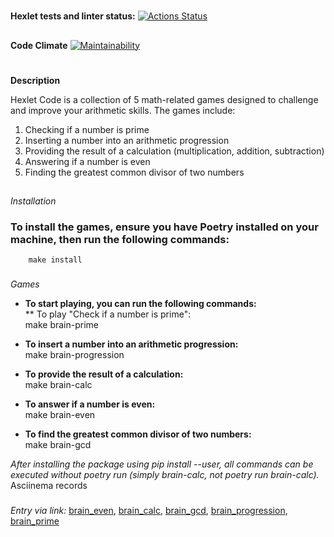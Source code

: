 # 
**Hexlet tests and linter status:**
[![Actions Status](https://github.com/lawyer-arch/python-project-49/actions/workflows/hexlet-check.yml/badge.svg)](https://github.com/lawyer-arch/python-project-49/actions)

##
**Code Climate**
[![Maintainability](https://api.codeclimate.com/v1/badges/8c4e05702f45473b807e/maintainability)](https://codeclimate.com/github/lawyer-arch/python-project-49/maintainability)


#
**Description**  

Hexlet Code is a collection of 5 math-related games designed to challenge and improve your arithmetic skills. The games include:

1. Checking if a number is prime
2. Inserting a number into an arithmetic progression
3. Providing the result of a calculation (multiplication, addition, subtraction)
4. Answering if a number is even
5. Finding the greatest common divisor of two numbers  

##
*Installation*  

### To install the games, ensure you have Poetry installed on your machine, then run the following commands:  
        make install

###
*Games*  
* __To start playing, you can run the following commands:__  
    ** To play "Check if a number is prime":  
        make brain-prime

* __To insert a number into an arithmetic progression:__  
        make brain-progression

* __To provide the result of a calculation:__  
        make brain-calc

* __To answer if a number is even:__  
        make brain-even

* __To find the greatest common divisor of two numbers:__  
        make brain-gcd

_After installing the package using pip install --user, all commands can be executed without poetry run (simply brain-calc, not poetry run brain-calc)._  
    Asciinema records

### 
*Entry via link:* [brain_even](https://asciinema.org/a/ujyQb9lh1AnuJx3OkTP1os05e), [brain_calc](https://asciinema.org/a/2tnprLRVIA0UWjDucFlVbdPYa), [brain_gcd]( https://asciinema.org/a/cT0ANeM7AlN2k7WYvntRqglwc), [brain_progression](https://asciinema.org/a/DUEsVYJU3vqpVswBXXbz3JTbs), [brain_prime](https://asciinema.org/a/eCTMlc7aPAu8idQOqR2t3kFUO)
